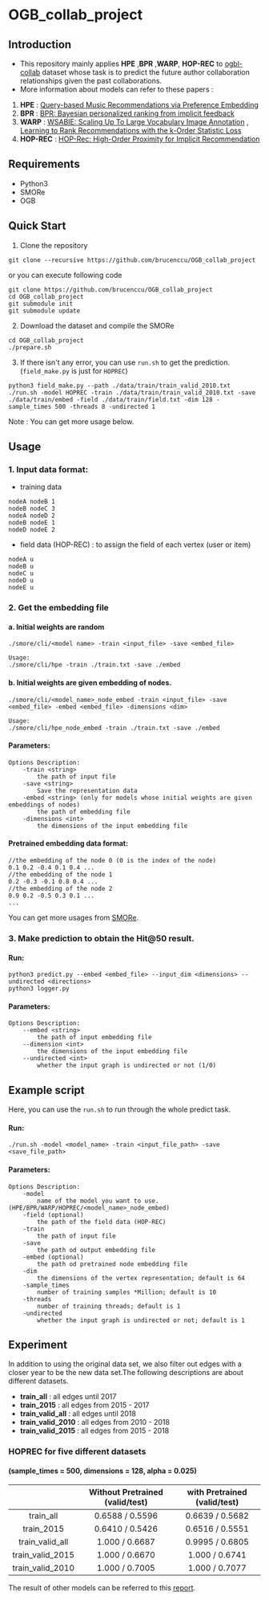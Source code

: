 # OGB_collab_project
## Introduction
* This repository mainly applies **HPE** ,**BPR** ,**WARP**, **HOP-REC** to [ogbl-collab](https://ogb.stanford.edu/docs/linkprop/#ogbl-collab) dataset whose task is to predict the future author collaboration relationships given the past collaborations.
* More information about models can refer to these papers : 
1. **HPE** : [Query-based Music Recommendations via Preference Embedding](https://dl.acm.org/doi/10.1145/2959100.2959169)
2. **BPR** : [BPR: Bayesian personalized ranking from implicit feedback](https://dl.acm.org/doi/10.5555/1795114.1795167)
3. **WARP** : [WSABIE: Scaling Up To Large Vocabulary Image Annotation](https://dl.acm.org/doi/10.5555/2283696.2283856) , [Learning to Rank Recommendations with the k-Order Statistic Loss](https://dl.acm.org/doi/10.1145/2507157.2507210)
4. **HOP-REC** : [HOP-Rec: High-Order Proximity for Implicit Recommendation](https://dl.acm.org/doi/10.1145/3240323.3240381)
## Requirements
* Python3
* SMORe
* OGB
## Quick Start
1. Clone the repository
```
git clone --recursive https://github.com/brucenccu/OGB_collab_project
```
or you can execute following code
```
git clone https://github.com/brucenccu/OGB_collab_project
cd OGB_collab_project
git submodule init
git submodule update
```
2. Download the dataset and compile the SMORe
```
cd OGB_collab_project
./prepare.sh
```
3. If there isn't any error, you can use ```run.sh``` to get the prediction. (```field_make.py``` is just for ```HOPREC```)
```
python3 field_make.py --path ./data/train/train_valid_2010.txt 
./run.sh -model HOPREC -train ./data/train/train_valid_2010.txt -save ./data/train/embed -field ./data/train/field.txt -dim 128 -sample_times 500 -threads 8 -undirected 1
```
Note : You can get more usage below.
## Usage
### 1. Input data format:
- training data
```
nodeA nodeB 1
nodeB nodeC 3
nodeA nodeD 2
nodeB nodeE 1
nodeD nodeE 2
```
- field data (HOP-REC) : to assign the field of each vertex (user or item)
```
nodeA u
nodeB u
nodeC u
nodeD u 
nodeE u
```
### 2. Get the embedding file
#### a. Initial weights are random
```
./smore/cli/<model name> -train <input_file> -save <embed_file>

Usage: 
./smore/cli/hpe -train ./train.txt -save ./embed
```
#### b. Initial weights are given embedding of nodes. 
```
./smore/cli/<model_name>_node_embed -train <input_file> -save <embed_file> -embed <embed_file> -dimensions <dim>

Usage: 
./smore/cli/hpe_node_embed -train ./train.txt -save ./embed
```
#### Parameters:
```
Options Description:
    -train <string>
        the path of input file
    -save <string>
        Save the representation data
    -embed <string> (only for models whose initial weights are given embeddings of nodes)
        the path of embedding file
    -dimensions <int>
        the dimensions of the input embedding file
```
#### Pretrained embedding data format:
```
//the embedding of the node 0 (0 is the index of the node)
0.1 0.2 -0.4 0.1 0.4 ...
//the embedding of the node 1 
0.2 -0.3 -0.1 0.8 0.4 ...
//the embedding of the node 2 
0.9 0.2 -0.5 0.3 0.1 ...
...
```
You can get more usages from [SMORe](https://github.com/cnclabs/smore).

### 3. Make prediction to obtain the Hit@50 result.
#### Run:
```
python3 predict.py --embed <embed_file> --input_dim <dimensions> --undirected <directions>
python3 logger.py
```
#### Parameters:
```
Options Description:
    --embed <string>
        the path of input embedding file
    --dimension <int>
        the dimensions of the input embedding file
    --undirected <int>
        whether the input graph is undirected or not (1/0)
```
## Example script
Here, you can use the `run.sh` to run through the whole predict task.
#### Run:
```
./run.sh -model <model_name> -train <input_file_path> -save <save_file_path> 
```
#### Parameters:
```
Options Description:
    -model 
        name of the model you want to use.(HPE/BPR/WARP/HOPREC/<model_name>_node_embed)
    -field (optional)
        the path of the field data (HOP-REC)
    -train
        the path of input file
    -save 
        the path od output embedding file
    -embed (optional)
        the path od pretrained node embedding file
    -dim 
        the dimensions of the vertex representation; default is 64
    -sample_times 
        number of training samples *Million; default is 10
    -threads
        number of training threads; default is 1
    -undirected
        whether the input graph is undirected or not; default is 1
```
## Experiment 
In addition to using the original data set, we also filter out edges with a closer year to be the new data set.The following descriptions are about different datasets.
- **train_all** : all edges until 2017
- **train_2015** : all edges from 2015 - 2017
- **train_valid_all** : all edges until 2018
- **train_valid_2010** : all edges from 2010 - 2018
- **train_valid_2015** : all edges from 2015 - 2018

### HOPREC for five different datasets

#### (sample_times = 500, dimensions = 128, alpha = 0.025)
|                  | Without Pretrained (valid/test) | with Pretrained (valid/test) |
|:----------------:|:-------------------------------:|:----------------------------:|
|    train_all     |         0.6588 / 0.5596         |       0.6639 / 0.5682        |
|    train_2015    |         0.6410 / 0.5426         |       0.6516 / 0.5551        |
| train_valid_all  |         1.000 / 0.6687          |       0.9995 / 0.6805        |
| train_valid_2015 |         1.000 / 0.6670          |        1.000 / 0.6741        |
| train_valid_2010 |         1.000 / 0.7005          |        1.000 / 0.7077        |

The result of other models can be referred to this [report](https://docs.google.com/document/d/1zPKYJFE1OJ6IcmO7ZirHIOZboVWQgbzMPGBNZxLSZKo/edit?usp=sharing).
